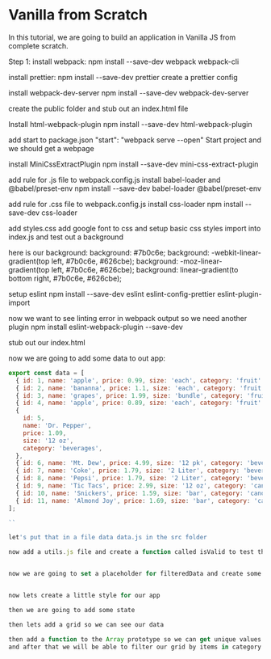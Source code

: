 # Vanilla from Scratch

In this tutorial, we are going to build an application in Vanilla JS from complete scratch.

Step 1:
install webpack:
npm install --save-dev webpack webpack-cli

install prettier:
npm install --save-dev prettier
create a prettier config

install webpack-dev-server
npm install --save-dev webpack-dev-server

create the public folder and stub out an index.html file

Install html-webpack-plugin
npm install --save-dev html-webpack-plugin

add start to package.json
"start": "webpack serve --open"
Start project and we should get a webpage

install MiniCssExtractPlugin
npm install --save-dev mini-css-extract-plugin

add rule for .js file to webpack.config.js
install babel-loader and @babel/preset-env
npm install --save-dev babel-loader @babel/preset-env

add rule for .css file to webpack.config.js
install css-loader
npm install --save-dev css-loader

add styles.css
add google font to css and setup basic css styles
import into index.js and test out a background

here is our background:
background: #7b0c6e;
background: -webkit-linear-gradient(top left, #7b0c6e, #626cbe);
background: -moz-linear-gradient(top left, #7b0c6e, #626cbe);
background: linear-gradient(to bottom right, #7b0c6e, #626cbe);

setup eslint
npm install --save-dev eslint eslint-config-prettier eslint-plugin-import 

now we want to see linting error in webpack output so we need another plugin
npm install eslint-webpack-plugin --save-dev

stub out our index.html

now we are going to add some data to out app:

```js
export const data = [
  { id: 1, name: 'apple', price: 0.99, size: 'each', category: 'fruit' },
  { id: 2, name: 'bananna', price: 1.1, size: 'each', category: 'fruit' },
  { id: 3, name: 'grapes', price: 1.99, size: 'bundle', category: 'fruit' },
  { id: 4, name: 'apple', price: 0.89, size: 'each', category: 'fruit' },
  {
    id: 5,
    name: 'Dr. Pepper',
    price: 1.09,
    size: '12 oz',
    category: 'beverages',
  },
  { id: 6, name: 'Mt. Dew', price: 4.99, size: '12 pk', category: 'beverages' },
  { id: 7, name: 'Coke', price: 1.79, size: '2 Liter', category: 'beverages' },
  { id: 8, name: 'Pepsi', price: 1.79, size: '2 Liter', category: 'beverages' },
  { id: 9, name: 'Tic Tacs', price: 2.99, size: '12 oz', category: 'candy' },
  { id: 10, name: 'Snickers', price: 1.59, size: 'bar', category: 'candy' },
  { id: 11, name: 'Almond Joy', price: 1.69, size: 'bar', category: 'candy' },
];

``

let's put that in a file data data.js in the src folder

now add a utils.js file and create a function called isValid to test that something is truthy


now we are going to set a placeholder for filteredData and create some state


now lets create a little style for our app

then we are going to add some state

then lets add a grid so we can see our data

then add a function to the Array prototype so we can get unique values
and after that we will be able to filter our grid by items in category